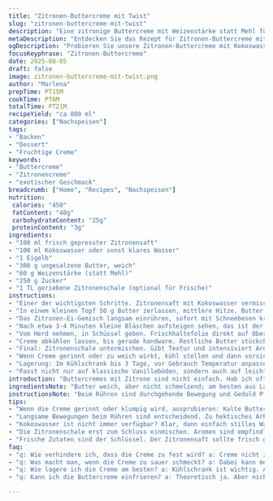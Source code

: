 ```yaml
---
title: "Zitronen-Buttercreme mit Twist"
slug: "zitronen-buttercreme-mit-twist"
description: "Eine zitronige Buttercreme mit Weizenstärke statt Mehl für bessere Bindung. Statt Wasser wird Kokoswasser verwendet für zarten exotischen Geschmack. Die Mengen sind angepasst auf etwa 800 ml fertige Creme. Durch das langsame Einkochen auf dem Herd mit ständigem Rühren entsteht die typische, dick-cremige Textur. Kurz ruhen lassen, butterweich schlagen, danach etwas geriebene Zitronenschale unterheben für Frische. Tipp gegen geronnene Creme: restliche Butter kalt einrühren oder mit Handmixer temperieren. Perfekt zu hellen Kuchen oder Muffins statt klassischer Glasur."
metaDescription: "Entdecken Sie das Rezept für Zitronen-Buttercreme mit Twist - ein einzigartiger Genuss für Ihre Kuchen und Muffins, reich an frischem Aroma."
ogDescription: "Probieren Sie unsere Zitronen-Buttercreme mit Kokoswasser. Perfekt für verschiedene Kuchen, einfach und geschmackvoll."
focusKeyphrase: "Zitronen-Buttercreme"
date: 2025-08-05
draft: false
image: zitronen-buttercreme-mit-twist.png
author: "Marlena"
prepTime: PT15M
cookTime: PT6M
totalTime: PT21M
recipeYield: "ca 800 ml"
categories: ["Nachspeisen"]
tags:
- "Backen"
- "Dessert"
- "Fruchtige Creme"
keywords:
- "Buttercreme"
- "Zitronencreme"
- "exotischer Geschmack"
breadcrumb: ["Home", "Recipes", "Nachspeisen"]
nutrition: 
 calories: "450"
 fatContent: "40g"
 carbohydrateContent: "25g"
 proteinContent: "3g"
ingredients:
- "100 ml frisch gepresster Zitronensaft"
- "100 ml Kokoswasser oder sonst klares Wasser"
- "1 Eigelb"
- "300 g ungesalzene Butter, weich"
- "60 g Weizenstärke (statt Mehl)"
- "250 g Zucker"
- "1 TL geriebene Zitronenschale (optional für Frische)"
instructions:
- "Einer der wichtigsten Schritte. Zitronensaft mit Kokoswasser vermischen, Eigelb unterschlagen. Nicht hastig, sonst stockt das Ei später."
- "In einem kleinen Topf 50 g Butter zerlassen, mittlere Hitze. Butter sollte nur schmelzen, nicht bräunen. Weizenstärke einstreuen, mit Holzlöffel schnell rühren. Eine Minute garen, bis Stärke duftet und leicht sämig wird. Keine Klumpen erwünschen."
- "Das Zitronen-Ei-Gemisch langsam einrühren, sofort mit Schneebesen kräftig durchwirbeln. Das Volumen springt beim Erhitzen auf und dickt an. Nicht aufhören zu rühren, sonst wird's zäh und ungleichmäßig."
- "Nach etwa 3-4 Minuten kleine Bläschen aufsteigen sehen, das ist der erste Siedepunkt. Dann etwa 1 Minute leicht köcheln lassen, weiter stabil und cremig. Nicht zu lange, sonst wird die Creme zu fest."
- "Vom Herd nehmen, in Schüssel geben. Frischhaltefolie direkt auf Oberfläche legen, damit keine Haut entsteht. Raumtemperatur ist wichtig – zu kalt, Butter wird fest, zu heiß, läuft Creme auseinander."
- "Creme abkühlen lassen, bis gerade handwarm. Restliche Butter stückchenweise geben und mit elektrischem Handmixer kräftig aufschlagen. Mindestens 4-5 Minuten rühren, bis die Masse fluffig wird und hellcremig aussieht."
- "Final: Zitronenschale untermischen. Gibt Textur und intensiviert Aroma, das überzeugend frisch ist. Kein Ersatz für Zitronensaft, sondern Ergänzung."
- "Wenn Creme gerinnt oder zu weich wirkt, kühl stellen und dann vorsichtig mit Mixer wieder aufschlagen. Kleine Portion kalte Butter hilft auch. Immer sanft, nicht überhitzen."
- "Lagerung: Im Kühlschrank bis 3 Tage, vor Gebrauch Temperatur anpassen, weil Butter hart. Kurz schlagen, dann wieder einsatzbereit."
- "Passt nicht nur auf klassische Vanilleböden, sondern auch auf leichte Fruchtkuchen. Beim Auftragen mit Spatel ruhig großzügig sein – leicht fest, aber nicht schnittfest."
introduction: "Buttercremes mit Zitrone sind nicht einfach. Hab ich oft zu dünn oder körnig hinbekommen. Merke: die richtige Bindung macht die Stärke, Mehl ist oft zu grob. Kokoswasser ist eine kleine Entdeckung; sonst wird’s zu fad. Außerdem, je nachdem wie frisch die Butter ist, läuft die Creme schnell auseinander, wenn man nicht langsam arbeitet. Die Temperatur kontrollieren, nicht hektisch. Die Kombination von flüssigen und festen Fetten ist tricky, wichtigste Regel: nicht zu heiß, nie zu kalt. Immer wieder zwischendurch probieren und anpassen. Letztlich gebe ich auch gern etwas Zitronenschale dazu, entstanden aus der Idee, dass nur Säure auf Dauer zu stumpf wirkt. Wichtigster Tipp: Geduld, die Creme braucht Zeit und sanfte Hände. Ohne Abschrecken lecker, aber ernst zu nehmen."
ingredientsNote: "Butter weich, aber nicht schmelzend; am besten aus Lagerung bei 18°C. Weizenstärke zum Eindicken statt Mehl, klumpt weniger und sorgt für fein-samtige Textur. Zitronensaft frisch gepresst, abgepackter oft zu sauer oder wässrig. Kokoswasser gibt milden Geschmack, fällt aber weg bei Nichtverfügbarkeit – dann geht klar stilles Wasser. Zucker eher feiner Kristall, grober stockt. Eigelb frisch, sonst wirkt die Creme mehlig. Geriebene Zitronenschale erst am Ende zugeben, damit Aroma nicht zerstört wird. Alternative Zutaten: für laktosefreie Variante Butter durch pflanzliche Margarine ersetzt; Achtung auf Geschmack und Festigkeit. Buttermenge möglichst genau – zu viel macht Creme schwer."
instructionsNote: "Beim Rühren sind durchgehende Bewegung und Geduld Pflicht. Wichtig: die Stärkepaste immer gut durchgaren, sonst schmeckt’s mehlig. Zitronen-Ei-Mischung allmählich einrühren, nie abrupt, sonst gibt’s Klümpchen. Hitze mittel, nicht zu stark, ideal ist sanftes Sieden mit kleinen Bläschen. Direkt nach Kochen sofort abdecken, Haut macht Ärger. Beim Mixen: nicht zu schnell starten, sanfte Steigerung, sonst spritzt es. Creme schlägt richtig, wenn sie sich vom Boden des Gefäßes löst und nicht mehr ölig aussieht. Probleme: zu sauer – dann Zucker leicht erhöhen. Wenn Creme kippt, lieber abkühlen, dann vorsichtig schlagen, oder Butter in kleinen Stücken nachgeben. Manchmal hilft, Schüssel in warmes Wasser zu stellen, um etwas Temperatur zurückzubekommen. Reicht für ca. 8 Portionen Kuchen, gut portionieren. Für fluffigere Variante kann man am Ende etwas Vanilleextrakt unterrühren, der überdeckt Säure."
tips:
- "Wenn die Creme gerinnt oder klumpig wird, ausprobieren: Kalte Butter stückchenweise einrühren. Hört nicht auf zu rühren, restliche Butter sollte weich sein, dann wird's fluffig. Auch wichtig: nicht überhitzen! Temperatur konstant halten."
- "Langsame Bewegungen beim Rühren sind entscheidend. Zu hektisches Arbeiten kann für eine klumpige Textur sorgen. Ich achte darauf, dass alle Zutaten Raumtemperatur haben. Vor dem Kochen ab und zu probieren, die Aromen entfalten sich."
- "Kokoswasser ist nicht immer verfügbar? Klar, dann einfach stilles Wasser nehmen. Für einen intensiveren Geschmack kann man auch einen Spritzer Limettensaft zusätzlich verwenden. Es ist alles eine Frage des Gleichgewichts und des Geschmacks."
- "Die Zitronenschale erst zum Schluss einmischen. Aromen sind empfindlich. Wenn du sie vorzeitig hinzufügst, wirken sie leblos. Achte darauf, die Schale nur grob zu reiben, sonst wird’s bitter. Dann wird die Creme frisch und lebendig."
- "Frische Zutaten sind der Schlüssel. Der Zitronensaft sollte frisch gepresst sein. Abgepackte Sorten sind oft zu wässrig. Auch bei der Butter aufpassen - sie sollte weich, aber nicht schmelzend sein. Das macht wirklich einen Unterschied."
faq:
- "q: Wie verhindere ich, dass die Creme zu fest wird? a: Creme nicht zu lange kochen. Wenn sie zu dick wird, einfach etwas Kokoswasser vorsichtig einrühren. Zügig, aber sanft. Hitze regulieren, sonst wird’s zäh."
- "q: Was macht man, wenn die Creme zu sauer schmeckt? a: Dabei kann mehr Zucker helfen. Allerdings langsam zugeben und wieder probieren. Eine Prise Salz kann auch den Geschmack ausbalancieren."
- "q: Wie lagere ich die Creme am besten? a: Kühlschrank ist wichtig. Abgedeckt aufbewahren. Vor dem Gebrauch sollte die Creme in Raumtemperatur kommen. Falls zu fest, mit Handmixer auflockern."
- "q: Kann ich die Buttercreme einfrieren? a: Theoretisch ja. Aber nicht alle Zutaten vertragen das gut. Beim Auftauen kann die Textur leiden. Es kann dann klumpig werden. Also vielleicht lieber frisch zubereiten."

---
```

